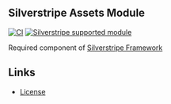 ## Silverstripe Assets Module

[![CI](https://github.com/silverstripe/silverstripe-assets/actions/workflows/ci.yml/badge.svg)](https://github.com/silverstripe/silverstripe-assets/actions/workflows/ci.yml)
[![Silverstripe supported module](https://img.shields.io/badge/silverstripe-supported-0071C4.svg)](https://www.silverstripe.org/software/addons/silverstripe-commercially-supported-module-list/)

Required component of [Silverstripe Framework](https://github.com/silverstripe/silverstripe-framework)

## Links ##

 * [License](./LICENSE)

